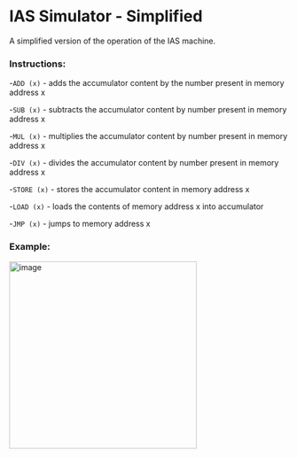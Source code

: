 # IAS Simulator - Simplified

A simplified version of the operation of the IAS machine.

### Instructions:
-`ADD (x)` - adds the accumulator content by the number present in memory address x

-`SUB (x)` - subtracts the accumulator content by number present in memory address x

-`MUL (x)` - multiplies the accumulator content by number present in memory address x

-`DIV (x)` - divides the accumulator content by number present in memory address x

-`STORE (x)` - stores the accumulator content in memory address x

-`LOAD (x)` - loads the contents of memory address x into accumulator

-`JMP (x)` - jumps to memory address x

### Example:
<img width="338" alt="image" src="https://github.com/822bp/ias-sim/assets/148194238/ac13f610-82e8-46d9-bdd9-a75c2060335a">
